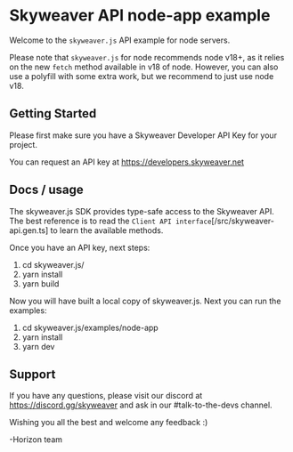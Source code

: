Skyweaver API node-app example
==============================

Welcome to the `skyweaver.js` API example for node servers.

Please note that `skyweaver.js` for node recommends node v18+, as it relies on
the new `fetch` method available in v18 of node. However, you can also use a polyfill with
some extra work, but we recommend to just use node v18.


## Getting Started

Please first make sure you have a Skyweaver Developer API Key for your project.

You can request an API key at https://developers.skyweaver.net


## Docs / usage

The skyweaver.js SDK provides type-safe access to the Skyweaver API. The best
reference is to read the `Client API interface`[/src/skyweaver-api.gen.ts] to
learn the available methods.

Once you have an API key, next steps:

1. cd skyweaver.js/
2. yarn install
3. yarn build

Now you will have built a local copy of skyweaver.js. Next you can run the examples:

1. cd skyweaver.js/examples/node-app
2. yarn install
3. yarn dev


## Support

If you have any questions, please visit our discord at https://discord.gg/skyweaver
and ask in our #talk-to-the-devs channel.

Wishing you all the best and welcome any feedback :)

-Horizon team
